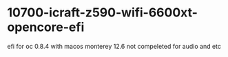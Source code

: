 # 10700-icraft-z590-wifi-6600xt-opencore-efi
efi for oc 0.8.4 with macos monterey 12.6 not compeleted for audio and etc
